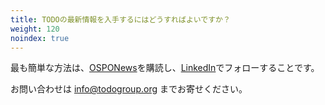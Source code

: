 ```yaml
---
title: TODOの最新情報を入手するにはどうすればよいですか？
weight: 120
noindex: true
---
```


最も簡単な方法は、[OSPONews](https://ospo-news.ghost.io/)を購読し、[LinkedIn](https://www.linkedin.com/company/todo-group/)でフォローすることです。

お問い合わせは <info@todogroup.org> までお寄せください。
